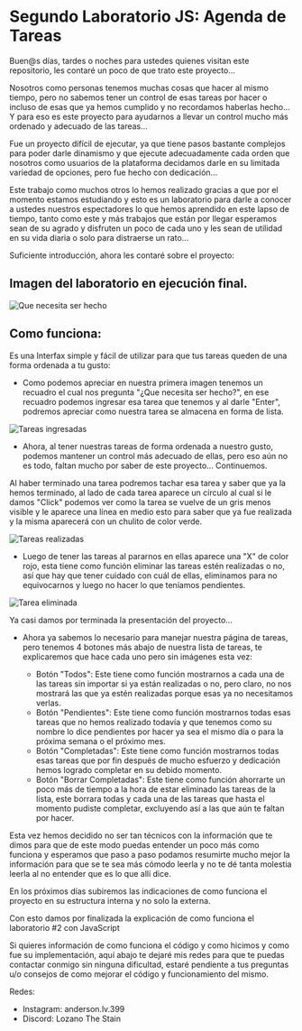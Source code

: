 # Segundo Laboratorio JS: Agenda de Tareas

Buen@s días, tardes o noches para ustedes quienes visitan este repositorio, les contaré un poco de que trato este proyecto...

Nosotros como personas tenemos muchas cosas que hacer al mismo tiempo, pero no sabemos tener un control de esas tareas por hacer o incluso de esas que ya hemos cumplido y no recordamos haberlas hecho…
Y para eso es este proyecto para ayudarnos a llevar un control mucho más ordenado y adecuado de las tareas...

Fue un proyecto difícil de ejecutar, ya que tiene pasos bastante complejos para poder darle dinamismo y que ejecute adecuadamente cada orden que nosotros como usuarios de la plataforma decidamos darle en su limitada variedad de opciones, pero fue hecho con dedicación...

Este trabajo como muchos otros lo hemos realizado gracias a que por el momento estamos estudiando y esto es un laboratorio para darle a conocer a ustedes nuestros espectadores lo que hemos aprendido en este lapso de tiempo, tanto como este y más trabajos que están por llegar esperamos sean de su agrado y disfruten un poco de cada uno y les sean de utilidad en su vida diaria o solo para distraerse un rato...

Suficiente introducción, ahora les contaré sobre el proyecto:

## Imagen del laboratorio en ejecución final. 

![Que necesita ser hecho](https://user-images.githubusercontent.com/105325885/187746132-bb5c7236-a7a5-4f05-9e4e-ac703b6a3261.jpg)


## Como funciona:

Es una Interfax simple y fácil de utilizar para que tus tareas queden de una forma ordenada a tu gusto:

* Como podemos apreciar en nuestra primera imagen tenemos un recuadro el  cual nos pregunta "¿Que necesita ser hecho?", en ese recuadro podemos ingresar esa tarea que tenemos y al darle "Enter", podremos apreciar como nuestra tarea se almacena en forma de lista.

![Tareas ingresadas](https://user-images.githubusercontent.com/105325885/187746683-693418de-ae29-4d15-8215-8de4af4a5b52.jpg)

* Ahora, al tener nuestras tareas de forma ordenada a nuestro gusto, podemos mantener un control más adecuado de ellas, pero eso aún no es todo, faltan mucho por saber de este proyecto... Continuemos.

Al haber terminado una tarea podremos tachar esa tarea y saber que ya la hemos terminado, al lado de cada tarea aparece un círculo al cual si le damos "Click" podemos ver como la tarea se vuelve de un gris menos visible y le aparece una línea en medio esto para saber que ya fue realizada y la misma aparecerá con un chulito de color verde.


![Tareas realizadas](https://user-images.githubusercontent.com/105325885/187749267-01786d35-2e62-4f5a-a9d2-05fd33a122cf.jpg)

* Luego de tener las tareas al pararnos en ellas aparece una "X" de color rojo, esta tiene como función eliminar las tareas estén realizadas o no, así que hay que tener cuidado con cuál de ellas, eliminamos para no equivocarnos y luego no hacer lo que teníamos pendientes.
 
![Tarea eliminada](https://user-images.githubusercontent.com/105325885/187751288-b26b5499-7edc-4b74-b91e-45994bc51207.jpg)

Ya casi damos por terminada la presentación del proyecto...

* Ahora ya sabemos lo necesario para manejar nuestra página de tareas, pero tenemos 4 botones más abajo de nuestra lista de tareas, te explicaremos que hace cada uno pero sin imágenes esta vez:

    * Botón "Todos": Este tiene como función mostrarnos a cada una de las tareas sin importar si ya están realizadas o no, pero claro, no nos mostrará las que ya estén realizadas porque esas ya no necesitamos verlas.
    * Botón "Pendientes": Este tiene como función mostrarnos todas esas tareas que no hemos realizado todavía y que tenemos como su nombre lo dice pendientes por hacer ya sea el mismo día o para la próxima semana o el próximo mes.
    * Botón "Completadas": Este tiene como función mostrarnos todas esas tareas que por fin después de mucho esfuerzo y dedicación hemos logrado completar en su debido momento.
    * Botón "Borrar Completadas": Este tiene como función ahorrarte un poco más de tiempo a la hora de estar eliminado las tareas de la lista, este borrara todas y cada una de las tareas que hasta el momento pudiste completar, excluyendo así a las que aún te faltan por hacer.

Esta vez hemos decidido no ser tan técnicos con la información  que te dimos para que de este modo puedas entender un poco más como funciona y esperamos que paso a paso podamos resumirte mucho mejor la información para que se te sea más cómodo leerla y no te dé tanta molestia leerla al no entender que es lo que allí dice. 

En los próximos días subiremos las indicaciones de como funciona el proyecto en su estructura interna y no solo la externa.

Con esto damos por finalizada la explicación de como funciona el laboratorio #2 con JavaScript

Si quieres información de como funciona el código y como hicimos y como fue su implementación, aquí abajo te dejaré mis redes para que te puedas contactar conmigo sin ninguna dificultad, estaré pendiente a tus preguntas u/o consejos de como mejorar el código y funcionamiento del mismo.

Redes:
  * Instagram: anderson.lv.399
  * Discord: Lozano The Stain 
